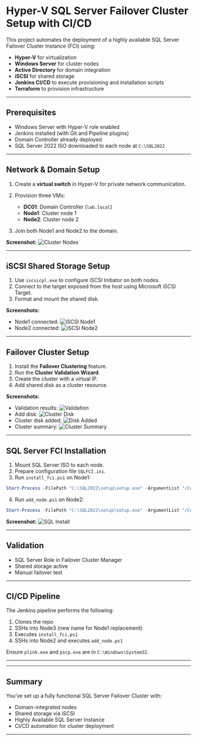 # Hyper-V SQL Server Failover Cluster Setup with CI/CD

This project automates the deployment of a highly available SQL Server Failover Cluster Instance (FCI) using:

* **Hyper-V** for virtualization
* **Windows Server** for cluster nodes
* **Active Directory** for domain integration
* **iSCSI** for shared storage
* **Jenkins CI/CD** to execute provisioning and installation scripts
* **Terraform** to provision infrastructure

---

##  Prerequisites

* Windows Server with Hyper-V role enabled
* Jenkins installed (with Git and Pipeline plugins)
* Domain Controller already deployed
* SQL Server 2022 ISO downloaded to each node at `C:\SQL2022`

---

##  Network & Domain Setup

1. Create a **virtual switch** in Hyper-V for private network communication.
2. Provision three VMs:

   * **DC01**: Domain Controller (`lab.local`)
   * **Node1**: Cluster node 1
   * **Node2**: Cluster node 2
3. Join both Node1 and Node2 to the domain.

**Screenshot:**
![Cluster Nodes](images/cluster-nodes.png)

---

##  iSCSI Shared Storage Setup

1. Use `iscsicpl.exe` to configure iSCSI Initiator on both nodes.
2. Connect to the target exposed from the host using Microsoft iSCSI Target.
3. Format and mount the shared disk.

**Screenshots:**

* Node1 connected: ![iSCSI Node1](images/iscsi-node01-connected.png)
* Node2 connected: ![iSCSI Node2](images/iscsi-node02-connected.png)

---

##  Failover Cluster Setup

1. Install the **Failover Clustering** feature.
2. Run the **Cluster Validation Wizard**.
3. Create the cluster with a virtual IP.
4. Add shared disk as a cluster resource.

**Screenshots:**

* Validation results: ![Validation](images/fci-validation-results.png)
* Add disk: ![Cluster Disk](images/add-cluster.png)
* Cluster disk added: ![Disk Added](images/disk-manaement-node01.png)
* Cluster summary: ![Cluster Summary](images/cluster-summary.png)

---

##  SQL Server FCI Installation

1. Mount SQL Server ISO to each node.
2. Prepare configuration file `SQLFCI.ini`.
3. Run `install_fci.ps1` on Node1:

```powershell
Start-Process -FilePath "C:\SQL2022\setup\setup.exe" -ArgumentList "/ConfigurationFile=C:\Scripts\SQLFCI.ini" -Wait
```

4. Run `add_node.ps1` on Node2:

```powershell
Start-Process -FilePath "C:\SQL2022\setup\setup.exe" -ArgumentList "/ConfigurationFile=C:\Scripts\SQLAddNode.ini" -Wait
```

**Screenshot:**
![SQL Install](images/sql-fci-install-node01.png)

---

##  Validation

* SQL Server Role in Failover Cluster Manager
* Shared storage active
* Manual failover test

---

##  CI/CD Pipeline

The Jenkins pipeline performs the following:

1. Clones the repo
2. SSHs into Node3 (new name for Node1 replacement)
3. Executes `install_fci.ps1`
4. SSHs into Node2 and executes `add_node.ps1`

Ensure `plink.exe` and `pscp.exe` are in `C:\Windows\System32`.

---


---

##  Summary

You’ve set up a fully functional SQL Server Failover Cluster with:

* Domain-integrated nodes
* Shared storage via iSCSI
* Highly Available SQL Server Instance
* CI/CD automation for cluster deployment

---


